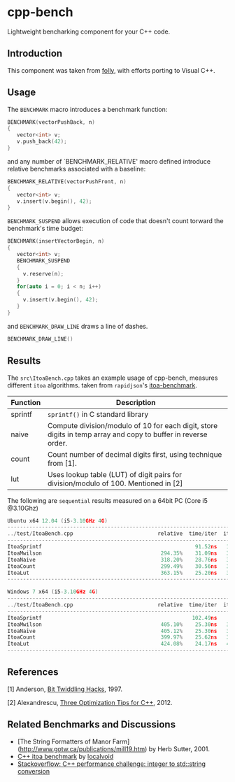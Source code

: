 # cpp-bench


Lightweight bencharking component for your C++ code.


## Introduction

This component was taken from [folly](https://github.com/facebook/folly/blob/master/folly/Benchmark.h), 
with efforts porting to Visual C++.

## Usage

The `BENCHMARK` macro introduces a benchmark function:
~~~~~~~~cpp
BENCHMARK(vectorPushBack, n)
{
   vector<int> v;
   v.push_back(42);
}
~~~~~~~~
and any number of `BENCHMARK_RELATIVE' macro defined introduce relative benchmarks associated with a
baseline:
~~~~~~~~cpp
BENCHMARK_RELATIVE(vectorPushFront, n)
{
   vector<int> v;
   v.insert(v.begin(), 42);
}
~~~~~~~~


`BENCHMARK_SUSPEND` allows execution of code that doesn't count torward the benchmark's
time budget:
~~~~~~~~cpp
BENCHMARK(insertVectorBegin, n) 
{
   vector<int> v;
   BENCHMARK_SUSPEND 
   {
     v.reserve(n);
   }
   for(auto i = 0; i < n; i++) 
   {
     v.insert(v.begin(), 42);
   }
}
~~~~~~~~
and `BENCHMARK_DRAW_LINE` draws a line of dashes.
~~~~~~~~cpp
BENCHMARK_DRAW_LINE()
~~~~~~~~

## Results

The `src\ItoaBench.cpp` takes an example usage of cpp-bench, measures different `itoa` algorithms.
taken from `rapidjson`'s [itoa-benchmark](https://github.com/miloyip/itoa-benchmark).

Function      | Description
--------------|-----------
sprintf       | `sprintf()` in C standard library
naive         | Compute division/modulo of 10 for each digit, store digits in temp array and copy to buffer in reverse order.
count         | Count number of decimal digits first, using technique from [1].
lut           | Uses lookup table (LUT) of digit pairs for division/modulo of 100. Mentioned in [2]

The following are `sequential` results measured on a 64bit PC (Core i5 @3.10Ghz)

~~~~~~~~cpp
Ubuntu x64 12.04 (i5-3.10GHz 4G)
----------------------------------------------------------------------------
../test/ItoaBench.cpp                           relative  time/iter  iters/s
----------------------------------------------------------------------------
ItoaSprintf                                                 91.52ns   10.93M
ItoaMwilson                                      294.35%    31.09ns   32.16M
ItoaNaive                                        318.20%    28.76ns   34.77M
ItoaCount                                        299.49%    30.56ns   32.72M
ItoaLut                                          363.15%    25.20ns   39.68M
----------------------------------------------------------------------------

Windows 7 x64 (i5-3.10GHz 4G)
----------------------------------------------------------------------------
../test/ItoaBench.cpp                           relative  time/iter  iters/s
----------------------------------------------------------------------------
ItoaSprintf                                                102.49ns    9.76M
ItoaMwilson                                      405.10%    25.30ns   39.53M
ItoaNaive                                        405.12%    25.30ns   39.53M
ItoaCount                                        399.97%    25.62ns   39.03M
ItoaLut                                          424.08%    24.17ns   41.38M
----------------------------------------------------------------------------
~~~~~~~~

## References

[1] Anderson, [Bit Twiddling Hacks](https://graphics.stanford.edu/~seander/bithacks.html#IntegerLog10), 1997.

[2] Alexandrescu, [Three Optimization Tips for C++](http://www.slideshare.net/andreialexandrescu1/three-optimization-tips-for-c-15708507), 2012.

## Related Benchmarks and Discussions

* [The String Formatters of Manor Farm] (http://www.gotw.ca/publications/mill19.htm) by Herb Sutter, 2001.
* [C++ itoa benchmark](https://github.com/localvoid/cxx-benchmark-itoa) by [localvoid](https://github.com/localvoid)
* [Stackoverflow: C++ performance challenge: integer to std::string conversion](http://stackoverflow.com/questions/4351371/c-performance-challenge-integer-to-stdstring-conversion)
